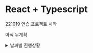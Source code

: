 # React + Typescript

221019 연습 프로젝트 시작

아직 무계획

<details>
<summary>날짜별 진행상황</summary>

- 1019 : 연습 프로젝트 시작
- 1020 : Hello world 찍기
- 1024 : greeting에 클릭시 console.log 찍는 버튼
- 1025 : 폴더별로 나눠서 정리, 링크버튼 만들기
아 적어야되